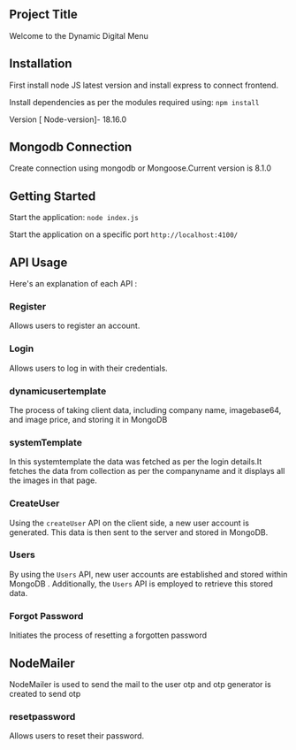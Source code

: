 ## Project Title

Welcome to the Dynamic Digital Menu

## Installation

 First install node JS latest version and install express to connect frontend.

 Install dependencies as per the modules required using: `npm install`

 Version [ Node-version]- 18.16.0

## Mongodb Connection

 Create connection using mongodb or Mongoose.Current version is 8.1.0
  
## Getting Started

 Start the application: `node index.js`

 Start the application on a specific port  `http://localhost:4100/`

## API Usage

  Here's an explanation of each API :

### Register

 Allows users to register an account.

### Login

 Allows users to log in with their credentials.

### dynamicusertemplate

 The process of taking client data, including company name, imagebase64, and image price, and storing it in MongoDB

### systemTemplate

 In this systemtemplate the data was fetched as per the login details.It fetches the data from collection as per the companyname and it displays all the images in that page.

### CreateUser

 Using the `createUser` API on the client side, a new user account is generated. This data is then sent to the server and stored in MongoDB.

### Users

 By using the `Users` API, new user accounts are established and stored within MongoDB . Additionally, the `Users` API is employed to retrieve this stored data.

### Forgot Password

 Initiates the process of resetting a forgotten password

## NodeMailer
 
 NodeMailer is used to send the mail to the user otp and otp generator is created to send otp
 
###  resetpassword

 Allows users to reset their password.